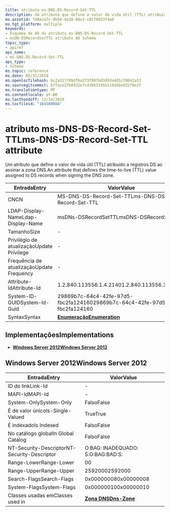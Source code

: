 ```yaml
---
title: atributo ms-DNS-DS-Record-Set-TTL
description: Um atributo que define o valor de vida útil (TTL) atribuído a registros DS ao assinar a zona DNS.
ms.assetid: fd8eca7c-9b54-4a18-80a3-c01f9053f4a0
ms.tgt_platform: multiple
keywords:
- Esquema de AD do atributo ms-DNS-DS-Record-Set-TTL
- msDN-DSRecordSetTTL atributo AD Schema
topic_type:
- apiref
api_name:
- ms-DNS-DS-Record-Set-TTL
api_type:
- Schema
ms.topic: reference
ms.date: 05/31/2018
ms.openlocfilehash: bc2a317709df6a373f997bd3d93add1cf0642a53
ms.sourcegitcommit: b77ace27b0432e7cd3863191b11926be032fbe2f
ms.translationtype: MT
ms.contentlocale: pt-BR
ms.lasthandoff: 12/14/2020
ms.locfileid: "104500088"
---
```

# <a name="ms-dns-ds-record-set-ttl-attribute"></a><span data-ttu-id="36ca2-105">atributo ms-DNS-DS-Record-Set-TTL</span><span class="sxs-lookup"><span data-stu-id="36ca2-105">ms-DNS-DS-Record-Set-TTL attribute</span></span>

<span data-ttu-id="36ca2-106">Um atributo que define o valor de vida útil (TTL) atribuído a registros DS ao assinar a zona DNS.</span><span class="sxs-lookup"><span data-stu-id="36ca2-106">An attribute that defines the time-to-live (TTL) value assigned to DS records when signing the DNS zone.</span></span>



| <span data-ttu-id="36ca2-107">Entrada</span><span class="sxs-lookup"><span data-stu-id="36ca2-107">Entry</span></span> | <span data-ttu-id="36ca2-108">Valor</span><span class="sxs-lookup"><span data-stu-id="36ca2-108">Value</span></span> |
|-------------------|--------------------------------------|
| <span data-ttu-id="36ca2-109">CN</span><span class="sxs-lookup"><span data-stu-id="36ca2-109">CN</span></span>                | <span data-ttu-id="36ca2-110">MS-DNS-DS-Record-Set-TTL</span><span class="sxs-lookup"><span data-stu-id="36ca2-110">ms-DNS-DS-Record-Set-TTL</span></span>             |
| <span data-ttu-id="36ca2-111">LDAP-Display-Name</span><span class="sxs-lookup"><span data-stu-id="36ca2-111">Ldap-Display-Name</span></span> | <span data-ttu-id="36ca2-112">msDNs-DSRecordSetTTL</span><span class="sxs-lookup"><span data-stu-id="36ca2-112">msDNS-DSRecordSetTTL</span></span>                 |
| <span data-ttu-id="36ca2-113">Tamanho</span><span class="sxs-lookup"><span data-stu-id="36ca2-113">Size</span></span>              | \-                                   |
| <span data-ttu-id="36ca2-114">Privilégio de atualização</span><span class="sxs-lookup"><span data-stu-id="36ca2-114">Update Privilege</span></span>  | \-                                   |
| <span data-ttu-id="36ca2-115">Frequência de atualização</span><span class="sxs-lookup"><span data-stu-id="36ca2-115">Update Frequency</span></span>  | \-                                   |
| <span data-ttu-id="36ca2-116">Attribute-Id</span><span class="sxs-lookup"><span data-stu-id="36ca2-116">Attribute-Id</span></span>      | <span data-ttu-id="36ca2-117">1.2.840.113556.1.4.2140</span><span class="sxs-lookup"><span data-stu-id="36ca2-117">1.2.840.113556.1.4.2140</span></span>              |
| <span data-ttu-id="36ca2-118">System-ID-GUID</span><span class="sxs-lookup"><span data-stu-id="36ca2-118">System-Id-Guid</span></span>    | <span data-ttu-id="36ca2-119">29869b7c-64c4-42fe-97d5-fbc2fa124160</span><span class="sxs-lookup"><span data-stu-id="36ca2-119">29869b7c-64c4-42fe-97d5-fbc2fa124160</span></span> |
| <span data-ttu-id="36ca2-120">Syntax</span><span class="sxs-lookup"><span data-stu-id="36ca2-120">Syntax</span></span>            | [<span data-ttu-id="36ca2-121">**Enumeração**</span><span class="sxs-lookup"><span data-stu-id="36ca2-121">**Enumeration**</span></span>](s-enumeration.md) |



## <a name="implementations"></a><span data-ttu-id="36ca2-122">Implementações</span><span class="sxs-lookup"><span data-stu-id="36ca2-122">Implementations</span></span>

-   [<span data-ttu-id="36ca2-123">**Windows Server 2012**</span><span class="sxs-lookup"><span data-stu-id="36ca2-123">**Windows Server 2012**</span></span>](#windows-server-2012)

## <a name="windows-server-2012"></a><span data-ttu-id="36ca2-124">Windows Server 2012</span><span class="sxs-lookup"><span data-stu-id="36ca2-124">Windows Server 2012</span></span>



| <span data-ttu-id="36ca2-125">Entrada</span><span class="sxs-lookup"><span data-stu-id="36ca2-125">Entry</span></span> | <span data-ttu-id="36ca2-126">Valor</span><span class="sxs-lookup"><span data-stu-id="36ca2-126">Value</span></span> |
|------------------------|------------------------------------------|
| <span data-ttu-id="36ca2-127">ID do link</span><span class="sxs-lookup"><span data-stu-id="36ca2-127">Link-Id</span></span>                | \-                                       |
| <span data-ttu-id="36ca2-128">MAPI-Id</span><span class="sxs-lookup"><span data-stu-id="36ca2-128">MAPI-Id</span></span>                | \-                                       |
| <span data-ttu-id="36ca2-129">System-Only</span><span class="sxs-lookup"><span data-stu-id="36ca2-129">System-Only</span></span>            | <span data-ttu-id="36ca2-130">Falso</span><span class="sxs-lookup"><span data-stu-id="36ca2-130">False</span></span>                                    |
| <span data-ttu-id="36ca2-131">É de valor único</span><span class="sxs-lookup"><span data-stu-id="36ca2-131">Is-Single-Valued</span></span>       | <span data-ttu-id="36ca2-132">True</span><span class="sxs-lookup"><span data-stu-id="36ca2-132">True</span></span>                                     |
| <span data-ttu-id="36ca2-133">É indexado</span><span class="sxs-lookup"><span data-stu-id="36ca2-133">Is Indexed</span></span>             | <span data-ttu-id="36ca2-134">Falso</span><span class="sxs-lookup"><span data-stu-id="36ca2-134">False</span></span>                                    |
| <span data-ttu-id="36ca2-135">No catálogo global</span><span class="sxs-lookup"><span data-stu-id="36ca2-135">In Global Catalog</span></span>      | <span data-ttu-id="36ca2-136">Falso</span><span class="sxs-lookup"><span data-stu-id="36ca2-136">False</span></span>                                    |
| <span data-ttu-id="36ca2-137">NT-Security-Descriptor</span><span class="sxs-lookup"><span data-stu-id="36ca2-137">NT-Security-Descriptor</span></span> | <span data-ttu-id="36ca2-138">O:BAG: INADEQUADO: S:</span><span class="sxs-lookup"><span data-stu-id="36ca2-138">O:BAG:BAD:S:</span></span>                             |
| <span data-ttu-id="36ca2-139">Range-Lower</span><span class="sxs-lookup"><span data-stu-id="36ca2-139">Range-Lower</span></span>            | <span data-ttu-id="36ca2-140">0</span><span class="sxs-lookup"><span data-stu-id="36ca2-140">0</span></span>                                        |
| <span data-ttu-id="36ca2-141">Range-Upper</span><span class="sxs-lookup"><span data-stu-id="36ca2-141">Range-Upper</span></span>            | <span data-ttu-id="36ca2-142">2592000</span><span class="sxs-lookup"><span data-stu-id="36ca2-142">2592000</span></span>                                  |
| <span data-ttu-id="36ca2-143">Search-Flags</span><span class="sxs-lookup"><span data-stu-id="36ca2-143">Search-Flags</span></span>           | <span data-ttu-id="36ca2-144">0x00000008</span><span class="sxs-lookup"><span data-stu-id="36ca2-144">0x00000008</span></span>                               |
| <span data-ttu-id="36ca2-145">System-Flags</span><span class="sxs-lookup"><span data-stu-id="36ca2-145">System-Flags</span></span>           | <span data-ttu-id="36ca2-146">0x00000010</span><span class="sxs-lookup"><span data-stu-id="36ca2-146">0x00000010</span></span>                               |
| <span data-ttu-id="36ca2-147">Classes usadas em</span><span class="sxs-lookup"><span data-stu-id="36ca2-147">Classes used in</span></span>        | [<span data-ttu-id="36ca2-148">**Zona DNS**</span><span class="sxs-lookup"><span data-stu-id="36ca2-148">**Dns-Zone**</span></span>](c-dnszone.md)<br/> |



 

 





